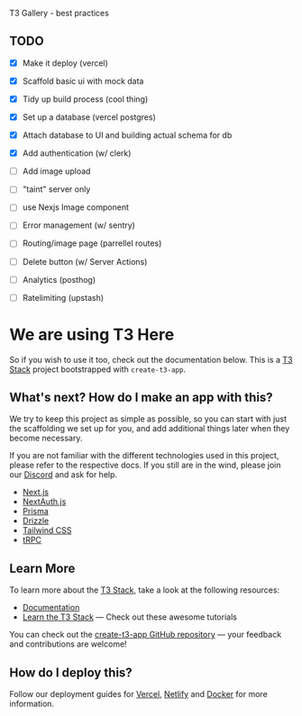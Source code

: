 
T3 Gallery - best practices

## TODO

- [x] Make it deploy (vercel)
- [x] Scaffold basic ui with mock data
- [x] Tidy up build process (cool thing)
- [x] Set up a database (vercel postgres)
- [x] Attach database to UI and building actual schema for db
- [x] Add authentication (w/ clerk)
- [ ] Add image upload
- [ ] "taint" server only
- [ ] use Nexjs Image component
- [ ] Error management (w/ sentry)
- [ ] Routing/image page (parrellel routes)
- [ ] Delete button (w/ Server Actions)
- [ ] Analytics (posthog)
- [ ] Ratelimiting (upstash)


# We are using T3 Here

So if you wish to use it too, check out the documentation below.
This is a [T3 Stack](https://create.t3.gg/) project bootstrapped with `create-t3-app`.

## What's next? How do I make an app with this?

We try to keep this project as simple as possible, so you can start with just the scaffolding we set up for you, and add additional things later when they become necessary.

If you are not familiar with the different technologies used in this project, please refer to the respective docs. If you still are in the wind, please join our [Discord](https://t3.gg/discord) and ask for help.

- [Next.js](https://nextjs.org)
- [NextAuth.js](https://next-auth.js.org)
- [Prisma](https://prisma.io)
- [Drizzle](https://orm.drizzle.team)
- [Tailwind CSS](https://tailwindcss.com)
- [tRPC](https://trpc.io)

## Learn More

To learn more about the [T3 Stack](https://create.t3.gg/), take a look at the following resources:

- [Documentation](https://create.t3.gg/)
- [Learn the T3 Stack](https://create.t3.gg/en/faq#what-learning-resources-are-currently-available) — Check out these awesome tutorials

You can check out the [create-t3-app GitHub repository](https://github.com/t3-oss/create-t3-app) — your feedback and contributions are welcome!

## How do I deploy this?

Follow our deployment guides for [Vercel](https://create.t3.gg/en/deployment/vercel), [Netlify](https://create.t3.gg/en/deployment/netlify) and [Docker](https://create.t3.gg/en/deployment/docker) for more information.
